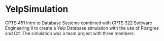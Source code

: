# YelpSimulation
CPTS 451 Intro to Database Systems combined with CPTS 322 Software Engineering II to create a Yelp Database simulation with the use of Postgres and C#. The simulation was a team project with three members.
